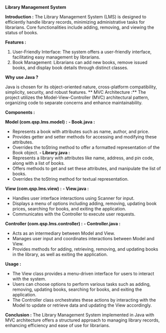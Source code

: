 **Library Management System**

**Introduction :**
The Library Management System (LMS) is designed to efficiently handle library records, minimizing administrative tasks for librarians. Core functionalities include adding, removing, and viewing the status of books.

**Features :**
1. User-Friendly Interface: The system offers a user-friendly interface, facilitating easy management by librarians.
2. Book Management: Librarians can add new books, remove issued books, and display book details through distinct classes.

**Why use Java ?**

Java is chosen for its object-oriented nature, cross-platform compatibility, simplicity, security, and robust features.
**
MVC Architecture :**
The project utilizes the Model-View-Controller (MVC) architectural pattern, organizing code to separate concerns and enhance maintainability.

**Components :**

**Model (com.qsp.lms.model) :**
**- Book.java :**
  - Represents a book with attributes such as name, author, and price.
  - Provides getter and setter methods for accessing and modifying these attributes.
  - Overrides the toString method to offer a formatted representation of the Book object.
**- Library.java :**
  - Represents a library with attributes like name, address, and pin code, along with a list of books.
  - Offers methods to get and set these attributes, and manipulate the list of books.
  - Overrides the toString method for textual representation.

**View (com.qsp.lms.view) :**
**- View.java :**
  - Handles user interface interactions using Scanner for input.
  - Displays a menu of options including adding, removing, updating book prices, searching for books, and exiting the application.
  - Communicates with the Controller to execute user requests.

**Controller (com.qsp.lms.controller) :**
**- Controller.java :**
  - Acts as an intermediary between Model and View.
  - Manages user input and coordinates interactions between Model and View.
  - Provides methods for adding, retrieving, removing, and updating books in the library, as well as exiting the application.

**Usage :**
- The View class provides a menu-driven interface for users to interact with the system.
- Users can choose options to perform various tasks such as adding, removing, updating books, searching for books, and exiting the application.
- The Controller class orchestrates these actions by interacting with the Model to update or retrieve data and updating the View accordingly.

**Conclusion :**
The Library Management System implemented in Java with MVC architecture offers a structured approach to managing library records, enhancing efficiency and ease of use for librarians.
